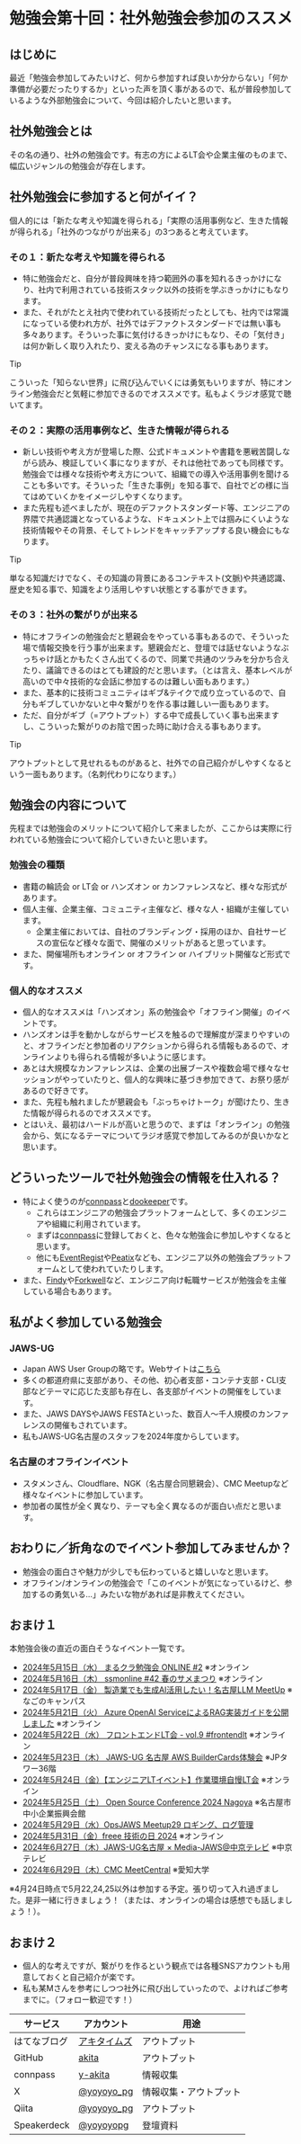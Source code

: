 # 勉強会第十回：社外勉強会参加のススメ

## はじめに

最近「勉強会参加してみたいけど、何から参加すれば良いか分からない」「何か準備が必要だったりするか」といった声を頂く事があるので、私が普段参加しているような外部勉強会について、今回は紹介したいと思います。

## 社外勉強会とは

その名の通り、社外の勉強会です。有志の方によるLT会や企業主催のものまで、幅広いジャンルの勉強会が存在します。

## 社外勉強会に参加すると何がイイ？

個人的には「新たな考えや知識を得られる」「実際の活用事例など、生きた情報が得られる」「社外のつながりが出来る」の3つあると考えています。

### その１：新たな考えや知識を得られる

- 特に勉強会だと、自分が普段興味を持つ範囲外の事を知れるきっかけになり、社内で利用されている技術スタック以外の技術を学ぶきっかけにもなります。
- また、それがたとえ社内で使われている技術だったとしても、社内では常識になっている使われ方が、社外ではデファクトスタンダードでは無い事も多々あります。そういった事に気付けるきっかけにもなり、その「気付き」は何か新しく取り入れたり、変える為のチャンスになる事もあります。

> [!Tip]
> こういった「知らない世界」に飛び込んでいくには勇気もいりますが、特にオンライン勉強会だと気軽に参加できるのでオススメです。私もよくラジオ感覚で聴いてます。

### その２：実際の活用事例など、生きた情報が得られる

- 新しい技術や考え方が登場した際、公式ドキュメントや書籍を悪戦苦闘しながら読み、検証していく事になりますが、それは他社であっても同様です。勉強会では様々な技術や考え方について、組織での導入や活用事例を聞けることも多いです。そういった「生きた事例」を知る事で、自社でどの様に当てはめていくかをイメージしやすくなります。
- また先程も述べましたが、現在のデファクトスタンダード等、エンジニアの界隈で共通認識となっているような、ドキュメント上では掴みにくいような技術情報やその背景、そしてトレンドをキャッチアップする良い機会にもなります。

> [!Tip]
> 単なる知識だけでなく、その知識の背景にあるコンテキスト(文脈)や共通認識、歴史を知る事で、知識をより活用しやすい状態とする事ができます。

### その３：社外の繋がりが出来る

- 特にオフラインの勉強会だと懇親会をやっている事もあるので、そういった場で情報交換を行う事が出来ます。懇親会だと、登壇では話せないようなぶっちゃけ話とかもたくさん出てくるので、同業で共通のツラみを分かち合えたり、議論できるのはとても建設的だと思います。（とは言え、基本レベルが高いので中々技術的な会話に参加するのは難しい面もあります。）
- また、基本的に技術コミュニティはギブ&テイクで成り立っているので、自分もギブしていかないと中々繋がりを作る事は難しい一面もあります。
- ただ、自分がギブ（=アウトプット）する中で成長していく事も出来ますし、こういった繋がりのお陰で困った時に助け合える事もあります。

> [!Tip]
> アウトプットとして見せれるものがあると、社外での自己紹介がしやすくなるという一面もあります。（名刺代わりになります。）

## 勉強会の内容について

先程までは勉強会のメリットについて紹介して来ましたが、ここからは実際に行われている勉強会について紹介していきたいと思います。

### 勉強会の種類

- 書籍の輪読会 or LT会 or ハンズオン or カンファレンスなど、様々な形式があります。
- 個人主催、企業主催、コミュニティ主催など、様々な人・組織が主催しています。
  - 企業主催においては、自社のブランディング・採用のほか、自社サービスの宣伝など様々な面で、開催のメリットがあると思っています。
- また、開催場所もオンライン or オフライン or ハイブリット開催など形式です。

### 個人的なオススメ

- 個人的なオススメは「ハンズオン」系の勉強会や「オフライン開催」のイベントです。
- ハンズオンは手を動かしながらサービスを触るので理解度が深まりやすいのと、オフラインだと参加者のリアクションから得られる情報もあるので、オンラインよりも得られる情報が多いように感じます。
- あとは大規模なカンファレンスは、企業の出展ブースや複数会場で様々なセッションがやっていたりと、個人的な興味に基づき参加できて、お祭り感があるので好きです。
- また、先程も触れましたが懇親会も「ぶっちゃけトーク」が聞けたり、生きた情報が得られるのでオススメです。
- とはいえ、最初はハードルが高いと思うので、まずは「オンライン」の勉強会から、気になるテーマについてラジオ感覚で参加してみるのが良いかなと思います。

## どういったツールで社外勉強会の情報を仕入れる？

- 特によく使うのが[connpass](https://connpass.com/)と[dookeeper](https://www.doorkeeper.jp/)です。
  - これらはエンジニアの勉強会プラットフォームとして、多くのエンジニアや組織に利用されています。
  - まずは[connpass](https://connpass.com/)に登録しておくと、色々な勉強会に参加しやすくなると思います。
  - 他にも[EventRegist](https://eventregist.com/)や[Peatix](https://peatix.com/)なども、エンジニア以外の勉強会プラットフォームとして使われていたりします。
- また、[Findy](https://findy-code.io/)や[Forkwell](https://forkwell.com/)など、エンジニア向け転職サービスが勉強会を主催している場合もあります。

## 私がよく参加している勉強会

### JAWS-UG

- Japan AWS User Groupの略です。Webサイトは[こちら](https://jaws-ug.jp/)
- 多くの都道府県に支部があり、その他、初心者支部・コンテナ支部・CLI支部などテーマに応じた支部も存在し、各支部がイベントの開催をしています。
- また、JAWS DAYSやJAWS FESTAといった、数百人～千人規模のカンファレンスの開催もされています。
- 私もJAWS-UG名古屋のスタッフを2024年度からしています。

### 名古屋のオフラインイベント

- スタメンさん、Cloudflare、NGK（名古屋合同懇親会）、CMC Meetupなど様々なイベントに参加しています。
- 参加者の属性が全く異なり、テーマも全く異なるのが面白い点だと思います。

## おわりに／折角なのでイベント参加してみませんか？

- 勉強会の面白さや魅力が少しでも伝わっていると嬉しいなと思います。
- オフライン/オンラインの勉強会で「このイベントが気になっているけど、参加するの勇気いる...」みたいな物があれば是非教えてください。

## おまけ１

本勉強会後の直近の面白そうなイベント一覧です。

- [2024年5月15日（水） まるクラ勉強会 ONLINE #2](https://classmethod.connpass.com/event/313913/?utm_campaign=event_participate_to_follower&utm_source=notifications&utm_medium=twitter) ※オンライン
- [2024年5月16日（木） ssmonline #42 春のサメまつり](https://ssmjp.connpass.com/event/314122/) ※オンライン
- [2024年5月17日（金） 製造業でも生成AI活用したい！名古屋LLM MeetUp](https://kinto-technologies.connpass.com/event/314823/) ※なごのキャンパス
- [2024年5月21日（火） Azure OpenAI ServiceによるRAG実装ガイドを公開しました](https://tech-lab.connpass.com/event/315703/) ※オンライン
- [2024年5月22日（水） フロントエンドLT会 - vol.9 #frontendlt](https://rakus.connpass.com/event/316560/) ※オンライン
- [2024年5月23日（木） JAWS-UG 名古屋 AWS BuilderCards体験会](https://jawsug-nagoya.connpass.com/event/317104/) ※JPタワー36階
- [2024年5月24日（金）【エンジニアLTイベント】作業環境自慢LT会](https://yumenosora.connpass.com/event/316456/) ※オンライン
- [2024年5月25日（土） Open Source Conference 2024 Nagoya](https://ospn.connpass.com/event/315363/) ※名古屋市中小企業振興会館
- [2024年5月29日（水）OpsJAWS Meetup29 ロギング、ログ管理](https://opsjaws.connpass.com/event/314570/)
- [2024年5月31日（金）freee 技術の日 2024](https://freee.connpass.com/event/312630/) ※オンライン
- [2024年6月27日（木）JAWS-UG名古屋 × Media-JAWS@中京テレビ](https://jawsug-nagoya.connpass.com/event/316106/) ※中京テレビ
- [2024年6月29日（木）CMC MeetCentral](https://cmc-central.com/) ※愛知大学

※4月24日時点で5月22,24,25以外は参加する予定。張り切って入れ過ぎました。是非一緒に行きましょう！（または、オンラインの場合は感想でも話しましょう！）。

## おまけ２

- 個人的な考えですが、繋がりを作るという観点では各種SNSアカウントも用意しておくと自己紹介が楽です。
- 私も某Mさんを参考にしつつ社外に飛び出していったので、よければご参考までに。（フォロー歓迎です！）

|サービス     |アカウント                                             |用途                |
|------------|------------------------------------------------------|--------------------|
|はてなブログ |[アキタイムズ](https://yoyoyo-pg.hatenablog.jp/)       |アウトプット         |
|GitHub      |[akita](https://github.com/yoyoyo-pg)                 |アウトプット         |
|connpass    |[y-akita](https://connpass.com/user/yoyoyoshiki_a/)   |情報収集             |
|X           |[@yoyoyo_pg](https://twitter.com/yoyoyo_pg)           |情報収集・アウトプット|
|Qiita       |[@yoyoyo_pg](https://qiita.com/yoyoyo_pg)             |アウトプット         |
|Speakerdeck |[@yoyoyopg](https://speakerdeck.com/yoyoyopg)         |登壇資料             |

